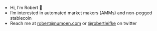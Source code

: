 - Hi, I’m Robert 👋 
- I’m interested in automated market makers (AMMs) and non-pegged stablecoin
- Reach me at robert@numoen.com or [@robertleifke](https://twitter.com/robertleifke) on twitter

<!---
rleifke/rleifke is a ✨ special ✨ repository because its `README.md` (this file) appears on your GitHub profile.
You can click the Preview link to take a look at your changes.
--->
